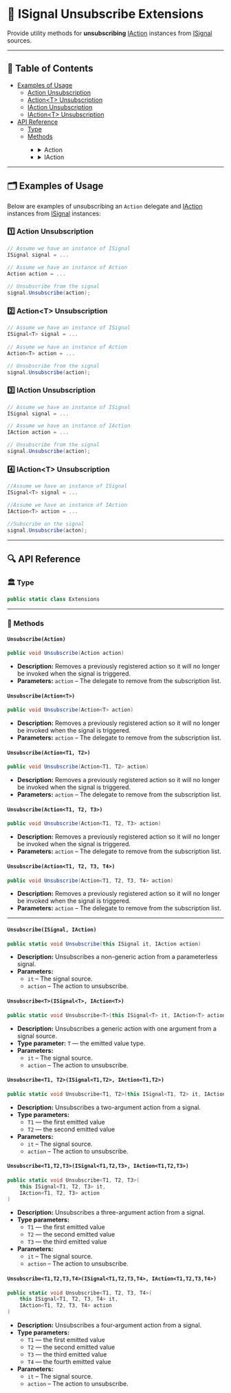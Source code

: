 # 🧩 ISignal Unsubscribe Extensions

Provide utility methods for **unsubscribing** [IAction](../Actions/IActions.md) instances from [ISignal](ISignals.md)
sources.

---

## 📑 Table of Contents

<ul>
  <li>
    <summary><a href="#-examples-of-usage">Examples of Usage</a></summary>
    <ul>
      <li><a href="#ex1">Action Unsubscription</a></li>
      <li><a href="#ex2">Action&lt;T&gt; Unsubscription</a></li>
      <li><a href="#ex3">IAction Unsubscription</a></li>
      <li><a href="#ex4">IAction&lt;T&gt; Unsubscription</a></li>
    </ul>
  </li>

  <li>
    <summary><a href="#-api-reference">API Reference</a></summary>
    <ul>
      <li><a href="#-type">Type</a></li>
      <li><a href="#-methods">Methods</a></li>
      <ul>
        <li>
          <details>
            <summary>Action</summary>
            <ul>
              <li><a href="#unsubscribeaction">Unsubscribe(Action)</a></li>
              <li><a href="#unsubscribeactiont">Unsubscribe(Action&lt;T&gt;)</a></li>
              <li><a href="#unsubscribeactiont1-t2">Unsubscribe(Action&lt;T1, T2&gt;)</a></li>
              <li><a href="#unsubscribeactiont1-t2-t3">Unsubscribe(Action&lt;T1, T2, T3&gt;)</a></li>
              <li><a href="#unsubscribeactiont1-t2-t3-t4">Unsubscribe(Action&lt;T1, T2, T3, T4&gt;)</a></li>
            </ul>
          </details>
        </li>
        <li>
          <details>
            <summary>IAction</summary>
            <ul>
              <li><a href="#unsubscribeisignal-iaction">Unsubscribe(ISignal, IAction)</a></li>
              <li><a href="#unsubscribetisignalt-iactiont">Unsubscribe&lt;T&gt;(ISignal&lt;T&gt;, IAction&lt;T&gt;)</a></li>
              <li><a href="#unsubscribet1-t2isignalt1-t2-iactiont1-t2">Unsubscribe&lt;T1, T2&gt;(ISignal&lt;T1, T2&gt;, IAction&lt;T1, T2&gt;)</a></li>
              <li><a href="#unsubscribet1-t2-t3isignalt1-t2-t3-iactiont1-t2-t3">Unsubscribe&lt;T1, T2, T3&gt;(ISignal&lt;T1, T2, T3&gt;, IAction&lt;T1, T2, T3&gt;)</a></li>
              <li><a href="#unsubscribet1-t2-t3-t4isignalt1-t2-t3-t4-iactiont1-t2-t3-t4">Unsubscribe&lt;T1, T2, T3, T4&gt;(ISignal&lt;T1, T2, T3, T4&gt;, IAction&lt;T1, T2, T3, T4&gt;)</a></li>
            </ul>
          </details>
        </li>
      </ul>
    </ul>
  </li>
</ul>


---

## 🗂 Examples of Usage

Below are examples of unsubscribing an `Action` delegate and [IAction](../Actions/Manual.md) instances from [ISignal](../Events/ISignals.md) instances:

### 1️⃣ Action Unsubscription <div id="ex1"></div>

```csharp
// Assume we have an instance of ISignal
ISignal signal = ...
    
// Assume we have an instance of Action 
Action action = ...

// Unsubscribe from the signal    
signal.Unsubscribe(action);
```

### 2️⃣ Action\<T> Unsubscription <div id="ex2"></div>

```csharp
// Assume we have an instance of ISignal
ISignal<T> signal = ...
    
// Assume we have an instance of Action 
Action<T> action = ...

// Unsubscribe from the signal
signal.Unsubscribe(action);
```

### 3️⃣ IAction Unsubscription <div id="ex3"></div>

```csharp
// Assume we have an instance of ISignal
ISignal signal = ...

// Assume we have an instance of IAction
IAction action = ...

// Unsubscribe from the signal
signal.Unsubscribe(action);
```

### 4️⃣ IAction\<T> Unsubscription <div id="ex4"></div>

```csharp
//Assume we have an instance of ISignal
ISignal<T> signal = ...

//Assume we have an instance of IAction
IAction<T> action = ...

//Subscribe on the signal
signal.Unsubscribe(acton);
```

---

## 🔍 API Reference

### 🏛️ Type <div id="-type"></div>

```csharp
public static class Extensions
```

---

### 🏹 Methods


#### `Unsubscribe(Action)`

```csharp
public void Unsubscribe(Action action)
```

- **Description:** Removes a previously registered action so it will no longer be invoked when the signal is triggered.
- **Parameters:** `action` – The delegate to remove from the subscription list.

#### `Unsubscribe(Action<T>)`

```csharp
public void Unsubscribe(Action<T> action)
```

- **Description:** Removes a previously registered action so it will no longer be invoked when the signal is triggered.
- **Parameters:** `action` – The delegate to remove from the subscription list.


#### `Unsubscribe(Action<T1, T2>)`

```csharp
public void Unsubscribe(Action<T1, T2> action)
```

- **Description:** Removes a previously registered action so it will no longer be invoked when the signal is triggered.
- **Parameters:** `action` – The delegate to remove from the subscription list.


#### `Unsubscribe(Action<T1, T2, T3>)`

```csharp
public void Unsubscribe(Action<T1, T2, T3> action)
```

- **Description:** Removes a previously registered action so it will no longer be invoked when the signal is triggered.
- **Parameters:** `action` – The delegate to remove from the subscription list.


#### `Unsubscribe(Action<T1, T2, T3, T4>)`

```csharp
public void Unsubscribe(Action<T1, T2, T3, T4> action)
```

- **Description:** Removes a previously registered action so it will no longer be invoked when the signal is triggered.
- **Parameters:** `action` – The delegate to remove from the subscription list.

---

#### `Unsubscribe(ISignal, IAction)`

```csharp
public static void Unsubscribe(this ISignal it, IAction action)
```

- **Description:** Unsubscribes a non-generic action from a parameterless signal.
- **Parameters:**
    - `it` – The signal source.
    - `action` – The action to unsubscribe.

#### `Unsubscribe<T>(ISignal<T>, IAction<T>)`

```csharp
public static void Unsubscribe<T>(this ISignal<T> it, IAction<T> action)
```

- **Description:** Unsubscribes a generic action with one argument from a signal source.
- **Type parameter:** `T` — the emitted value type.
- **Parameters:**
    - `it` – The signal source.
    - `action` – The action to unsubscribe.

<div id="unsubscribet1-t2isignalt1-t2-iactiont1-t2"></div>

#### `Unsubscribe<T1, T2>(ISignal<T1,T2>, IAction<T1,T2>)`

```csharp
public static void Unsubscribe<T1, T2>(this ISignal<T1, T2> it, IAction<T1, T2> action)
```

- **Description:** Unsubscribes a two-argument action from a signal.
- **Type parameters:**
    - `T1` — the first emitted value
    - `T2` — the second emitted value
- **Parameters:**
    - `it` – The signal source.
    - `action` – The action to unsubscribe.

<div id="unsubscribet1-t2-t3isignalt1-t2-t3-iactiont1-t2-t3"></div>

#### `Unsubscribe<T1,T2,T3>(ISignal<T1,T2,T3>, IAction<T1,T2,T3>)`

```csharp
public static void Unsubscribe<T1, T2, T3>(
    this ISignal<T1, T2, T3> it,
    IAction<T1, T2, T3> action
)
```

- **Description:** Unsubscribes a three-argument action from a signal.
- **Type parameters:**
    - `T1` — the first emitted value
    - `T2` — the second emitted value
    - `T3` — the third emitted value
- **Parameters:**
    - `it` – The signal source.
    - `action` – The action to unsubscribe.

<div id="unsubscribet1-t2-t3-t4isignalt1-t2-t3-t4-iactiont1-t2-t3-t4"></div>

#### `Unsubscribe<T1,T2,T3,T4>(ISignal<T1,T2,T3,T4>, IAction<T1,T2,T3,T4>)`

```csharp
public static void Unsubscribe<T1, T2, T3, T4>(
    this ISignal<T1, T2, T3, T4> it,
    IAction<T1, T2, T3, T4> action
)
```

- **Description:** Unsubscribes a four-argument action from a signal.
- **Type parameters:**
    - `T1` — the first emitted value
    - `T2` — the second emitted value
    - `T3` — the third emitted value
    - `T4` — the fourth emitted value
- **Parameters:**
    - `it` – The signal source.
    - `action` – The action to unsubscribe.

<!--

## 🗂 Examples of Usage

#### `ISignal` (no parameters)

```csharp
ISignal fireSignal = ...;
var action = new InlineAction(() => Debug.Log("OnFire"));
fireSignal.Subscribe(action);

// Later, unsubscribe
fireSignal.Unsubscribe(action);
```

#### `ISignal<T>` (with one parameter)

```csharp
ISignal<IEntity> pickUpSignal = ...;
var action = new InlineAction<IEntity>(entity => Debug.Log($"PickUp {entity.Name}"));
pickUpSignal.Subscribe(action);

// Later, unsubscribe
pickUpSignal.Unsubscribe(action);
```

#### `ISignal<T1, T2>` (with two parameters)

```csharp
ISignal<IEntity, int> hitSignal = ...;
var action = new InlineAction<IEntity, int>((entity, damage) =>
    Debug.Log($"{entity.Name} received {damage} damage"));

hitSignal.Subscribe(action);

// Later, unsubscribe
hitSignal.Unsubscribe(action);
```

#### `ISignal<T1, T2, T3>` (with three parameters)

```csharp
ISignal<IEntity, int, bool> attackSignal = ...;
var action = new InlineAction<IEntity, int, bool>((entity, damage, critical) =>
    Debug.Log($"{entity.Name} dealt {damage} damage (Critical: {critical})"));
attackSignal.Subscribe(action);

// Later, unsubscribe
attackSignal.Unsubscribe(action);
```

#### `ISignal<T1, T2, T3, T4>` (with four parameters)

```csharp
ISignal<IEntity, int, bool, Vector3> shootSignal = ...;
var action = new InlineAction<IEntity, int, bool, Vector3>((entity, ammo, success, position) =>
    Debug.Log($"{entity.Name} fired {ammo} bullets (Success: {success}) at {position}"));
shootSignal.Subscribe(action);

// Later, unsubscribe
shootSignal.Unsubscribe(action);
```
-->
